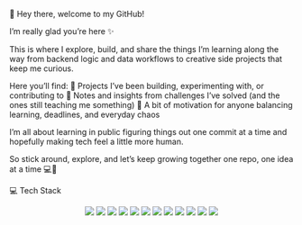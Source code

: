 🌸 Hey there, welcome to my GitHub!

I’m really glad you’re here ✨

This is where I explore, build, and share the things I’m learning along the way from backend logic and data workflows to creative side projects that keep me curious.

Here you’ll find:
🧩 Projects I’ve been building, experimenting with, or contributing to
📘 Notes and insights from challenges I’ve solved (and the ones still teaching me something)
🌿 A bit of motivation for anyone balancing learning, deadlines, and everyday chaos

I’m all about learning in public figuring things out one commit at a time and hopefully making tech feel a little more human.

So stick around, explore, and let’s keep growing together one repo, one idea at a time 💻🌱

 💻 Tech Stack

<p align="center">
  <img src="https://img.shields.io/badge/Drupal-0077B5?style=for-the-badge&logo=drupal&logoColor=white" />
  <img src="https://img.shields.io/badge/PHP-777BB4?style=for-the-badge&logo=php&logoColor=white" />
  <img src="https://img.shields.io/badge/Power%20BI-F2C811?style=for-the-badge&logo=powerbi&logoColor=black" />
  <img src="https://img.shields.io/badge/Excel-217346?style=for-the-badge&logo=microsoftexcel&logoColor=white" />
  <img src="https://img.shields.io/badge/Python-3776AB?style=for-the-badge&logo=python&logoColor=white" />
  <img src="https://img.shields.io/badge/MySQL-4479A1?style=for-the-badge&logo=mysql&logoColor=white" />
  <img src="https://img.shields.io/badge/Lando-0277BD?style=for-the-badge&logo=docker&logoColor=white" />
  <img src="https://img.shields.io/badge/Docker-2496ED?style=for-the-badge&logo=docker&logoColor=white" />
  <img src="https://img.shields.io/badge/HTML5-E34F26?style=for-the-badge&logo=html5&logoColor=white" />
  <img src="https://img.shields.io/badge/CSS3-1572B6?style=for-the-badge&logo=css3&logoColor=white" />
  <img src="https://img.shields.io/badge/JavaScript-F7DF1E?style=for-the-badge&logo=javascript&logoColor=black" />
  <img src="https://img.shields.io/badge/SQL-336791?style=for-the-badge&logo=postgresql&logoColor=white" />
</p>

